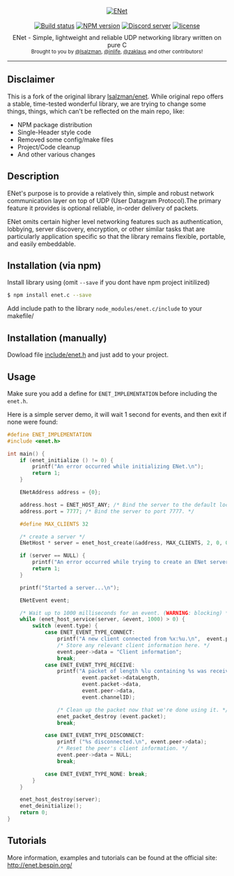 <div align="center">
    <a href="https://github.com/zpl-c/enet"><img src="https://user-images.githubusercontent.com/2182108/33219675-6150f8a8-d14c-11e7-9081-a9be1945bfb1.png" alt="ENet" /></a>
</div>

<br>

<div align="center">
    <a href="https://travis-ci.org/zpl-c/enet"><img src="https://travis-ci.org/zpl-c/enet.svg" alt="Build status" /></a>
    <a href="https://www.npmjs.com/package/enet.c"><img src="https://img.shields.io/npm/v/enet.c.svg?maxAge=3600" alt="NPM version" /></a>
    <a href="https://discord.gg/2fZVEym"><img src="https://discordapp.com/api/guilds/354670964400848898/embed.png" alt="Discord server" /></a>
    <a href="LICENSE"><img src="https://img.shields.io/github/license/zpl-c/enet.svg" alt="license" /></a>
</div>

<br style="line-height: 10px" />

<div align="center">
  ENet - Simple, lightweight and reliable UDP networking library written on pure C
</div>

<div align="center">
  <sub>
    Brought to you by
    <a href="https://github.com/lsalzman">@lsalzman</a>,
    <a href="https://github.com/inlife">@inlife</a>,
    <a href="https://github.com/zaklaus">@zaklaus</a>
    and other contributors!
  </sub>
</div>

<hr/>

## Disclaimer

This is a fork of the original library [lsalzman/enet](https://github.com/lsalzman/enet). While original repo offers a stable, time-tested wonderful library,
we are trying to change some things, things, which can't be reflected on the main repo, like:

* NPM package distribution
* Single-Header style code
* Removed some config/make files
* Project/Code cleanup
* And other various changes

## Description

ENet's purpose is to provide a relatively thin, simple and robust network communication
layer on top of UDP (User Datagram Protocol).The primary feature it provides is optional
reliable, in-order delivery of packets.

ENet omits certain higher level networking features such as authentication, lobbying,
server discovery, encryption, or other similar tasks that are particularly application
specific so that the library remains flexible, portable, and easily embeddable.

## Installation (via npm)

Install library using (omit `--save` if you dont have npm project initilized)

```sh
$ npm install enet.c --save
```

Add include path to the library `node_modules/enet.c/include` to your makefile/

## Installation (manually)

Dowload file [include/enet.h](https://raw.githubusercontent.com/zpl-c/enet/master/include/enet.h) and just add to your project.

## Usage

Make sure you add a define for `ENET_IMPLEMENTATION` before including the `enet.h`.

Here is a simple server demo, it will wait 1 second for events, and then exit if none were found:

```c
#define ENET_IMPLEMENTATION
#include <enet.h>

int main() {
    if (enet_initialize () != 0) {
        printf("An error occurred while initializing ENet.\n");
        return 1;
    }

    ENetAddress address = {0};

    address.host = ENET_HOST_ANY; /* Bind the server to the default localhost.     */
    address.port = 7777; /* Bind the server to port 7777. */

    #define MAX_CLIENTS 32

    /* create a server */
    ENetHost * server = enet_host_create(&address, MAX_CLIENTS, 2, 0, 0);

    if (server == NULL) {
        printf("An error occurred while trying to create an ENet server host.\n");
        return 1;
    }

    printf("Started a server...\n");

    ENetEvent event;

    /* Wait up to 1000 milliseconds for an event. (WARNING: blocking) */
    while (enet_host_service(server, &event, 1000) > 0) {
        switch (event.type) {
            case ENET_EVENT_TYPE_CONNECT:
                printf("A new client connected from %x:%u.\n",  event.peer->address.host, event.peer->address.port);
                /* Store any relevant client information here. */
                event.peer->data = "Client information";
                break;
            case ENET_EVENT_TYPE_RECEIVE:
                printf("A packet of length %lu containing %s was received from %s on channel %u.\n",
                        event.packet->dataLength,
                        event.packet->data,
                        event.peer->data,
                        event.channelID);

                /* Clean up the packet now that we're done using it. */
                enet_packet_destroy (event.packet);
                break;

            case ENET_EVENT_TYPE_DISCONNECT:
                printf ("%s disconnected.\n", event.peer->data);
                /* Reset the peer's client information. */
                event.peer->data = NULL;
                break;

            case ENET_EVENT_TYPE_NONE: break;
        }
    }

    enet_host_destroy(server);
    enet_deinitialize();
    return 0;
}

```

## Tutorials

More information, examples and tutorials can be found at the official site: http://enet.bespin.org/



